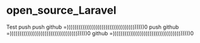 # open_source_Laravel
Test push
push github =))))))))))))))))))))))))))))))))))))))))0
push github =))))))))))))))))))))))))))))))))))))))))0 github =))))))))))))))))))))))))))))))))))))))))0

